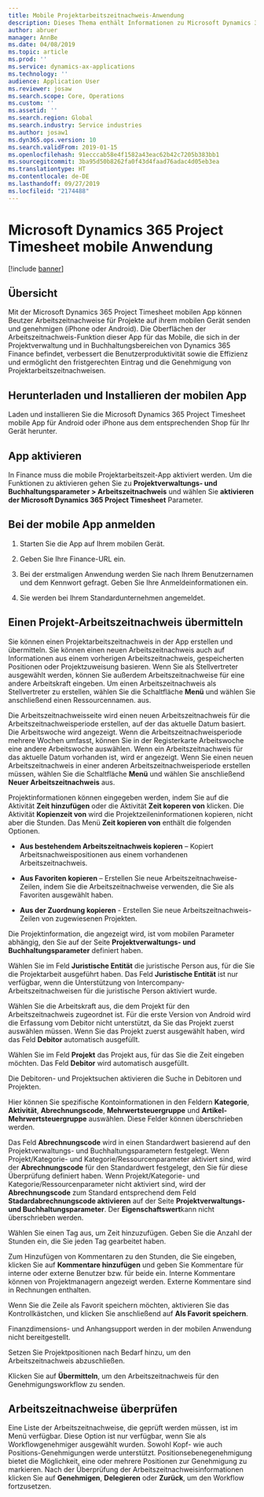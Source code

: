 ```yaml
---
title: Mobile Projektarbeitszeitnachweis-Anwendung
description: Dieses Thema enthält Informationen zu Microsoft Dynamics 365 Project Timesheet mobilen Anwendung Mit der Projektarbeitszeitnachweis-App können Beutzer Arbeitszeitnachweise für Projekte auf ihrem mobilen Gerät senden und genehmigen.
author: abruer
manager: AnnBe
ms.date: 04/08/2019
ms.topic: article
ms.prod: ''
ms.service: dynamics-ax-applications
ms.technology: ''
audience: Application User
ms.reviewer: josaw
ms.search.scope: Core, Operations
ms.custom: ''
ms.assetid: ''
ms.search.region: Global
ms.search.industry: Service industries
ms.author: josaw1
ms.dyn365.ops.version: 10
ms.search.validFrom: 2019-01-15
ms.openlocfilehash: 91ecccab58e4f1582a43eac62b42c7205b383bb1
ms.sourcegitcommit: 3ba95d50b8262fa0f43d4faad76adac4d05eb3ea
ms.translationtype: HT
ms.contentlocale: de-DE
ms.lasthandoff: 09/27/2019
ms.locfileid: "2174488"
---
```

# <a name="microsoft-dynamics-365-project-timesheet-mobile-application"></a>Microsoft Dynamics 365 Project Timesheet mobile Anwendung

[!include [banner](../includes/banner.md)]

## <a name="overview"></a>Übersicht

Mit der Microsoft Dynamics 365 Project Timesheet mobilen App können Beutzer Arbeitszeitnachweise für Projekte auf ihrem mobilen Gerät senden und genehmigen (iPhone oder Android). Die Oberflächen der Arbeitszeitnachweis-Funktion dieser App für das Mobile, die sich in der Projektverwaltung und in Buchhaltungsbereichen von Dynamics 365 Finance befindet, verbessert die Benutzerproduktivität sowie die Effizienz und ermöglicht den fristgerechten Eintrag und die Genehmigung von Projektarbeitszeitnachweisen.

## <a name="download-and-install-the-mobile-app"></a>Herunterladen und Installieren der mobilen App

Laden und installieren Sie die Microsoft Dynamics 365 Project Timesheet mobile App für Android oder iPhone aus dem entsprechenden Shop für Ihr Gerät herunter.

## <a name="enable-the-app"></a>App aktivieren 

In Finance muss die mobile Projektarbeitszeit-App aktiviert werden. Um die Funktionen zu aktivieren gehen Sie zu **Projektverwaltungs- und Buchhaltungsparameter \> Arbeitszeitnachweis** und wählen Sie  **aktivieren der Microsoft Dynamics 365 Project Timesheet** Parameter.

## <a name="sign-in-to-the-app"></a>Bei der mobile App anmelden

1.  Starten Sie die App auf Ihrem mobilen Gerät.

2.  Geben Sie Ihre Finance-URL ein.

3.  Bei der erstmaligen Anwendung werden Sie nach Ihrem Benutzernamen und dem Kennwort gefragt. Geben Sie Ihre Anmeldeinformationen ein.

4.  Sie werden bei Ihrem Standardunternehmen angemeldet.

## <a name="submit-a-project-timesheet"></a>Einen Projekt-Arbeitszeitnachweis übermitteln

Sie können einen Projektarbeitszeitnachweis in der App erstellen und übermitteln. Sie können einen neuen Arbeitszeitnachweis auch auf Informationen aus einem vorherigen Arbeitszeitnachweis, gespeicherten Positionen oder Projektzuweisung basieren. Wenn Sie als Stellvertreter ausgewählt werden, können Sie außerdem Arbeitszeitnachweise für eine andere Arbeitskraft eingeben. Um einen Arbeitszeitnachweis als Stellvertreter zu erstellen, wählen Sie die Schaltfläche **Menü** und wählen Sie anschließend einen Ressourcennamen. aus.

Die Arbeitszeitnachweisseite wird einen neuen Arbeitszeitnachweis für die Arbeitszeitnachweisperiode erstellen, auf der das aktuelle Datum basiert. Die Arbeitswoche wird angezeigt. Wenn die Arbeitszeitnachweisperiode mehrere Wochen umfasst, können Sie in der Registerkarte Arbeitswoche eine andere Arbeitswoche auswählen.
Wenn ein Arbeitszeitnachweis für das aktuelle Datum vorhanden ist, wird er angezeigt. Wenn Sie einen neuen Arbeitszeitnachweis in einer anderen Arbeitszeitnachweisperiode erstellen müssen, wählen Sie die Schaltfläche **Menü** und wählen Sie anschließend **Neuer Arbeitszeitnachweis** aus.

Projektinformationen können eingegeben werden, indem Sie auf die Aktivität **Zeit hinzufügen** oder die Aktivität **Zeit koperen von** klicken. Die  Aktivität **Kopienzeit von** wird die Projektzeileninformationen kopieren, nicht aber die Stunden. Das Menü **Zeit kopieren von** enthält die folgenden Optionen.

- **Aus bestehendem Arbeitszeitnachweis kopieren** – Kopiert Arbeitsnachweispositionen aus einem vorhandenen Arbeitszeitnachweis.

- **Aus Favoriten kopieren** – Erstellen Sie neue Arbeitszeitnachweise-Zeilen, indem Sie die Arbeitszeitnachweise verwenden, die Sie als Favoriten ausgewählt haben.

- **Aus der Zuordnung kopieren** - Erstellen Sie neue Arbeitszeitnachweis-Zeilen von zugewiesenen Projekten.

Die Projektinformation, die angezeigt wird, ist vom mobilen Parameter abhängig, den Sie auf der Seite **Projektverwaltungs- und Buchhaltungsparameter** definiert haben.

Wählen Sie im Feld **Juristische Entität** die juristische Person aus, für die Sie die Projektarbeit ausgeführt haben. Das Feld **Juristische Entität** ist nur verfügbar, wenn die Unterstützung von Intercompany-Arbeitszeitnachweisen für die juristische Person aktiviert wurde.

Wählen Sie die Arbeitskraft aus, die dem Projekt für den Arbeitszeitnachweis zugeordnet ist. Für die erste Version von Android wird die Erfassung vom Debitor nicht unterstützt, da Sie das Projekt zuerst auswählen müssen. Wenn Sie das Projekt zuerst ausgewählt haben, wird das Feld **Debitor** automatisch ausgefüllt.

Wählen Sie im Feld **Projekt** das Projekt aus, für das Sie die Zeit eingeben möchten. Das Feld **Debitor** wird automatisch ausgefüllt.

Die Debitoren- und Projektsuchen aktivieren die Suche in Debitoren und Projekten.

Hier können Sie spezifische Kontoinformationen in den Feldern **Kategorie**, **Aktivität**, **Abrechnungscode**, **Mehrwertsteuergruppe** und **Artikel-Mehrwertsteuergruppe** auswählen. Diese Felder können überschrieben werden.

Das Feld **Abrechnungscode** wird in einen Standardwert basierend auf den Projektverwaltungs- und Buchhaltungsparametern festgelegt. Wenn  Projekt/Kategorie- und Kategorie/Ressourcenparameter aktiviert sind, wird der **Abrechnungscode** für den Standardwert festgelegt, den Sie für diese Überprüfung definiert haben. Wenn Projekt/Kategorie- und Kategorie/Ressourcenparameter nicht aktiviert sind, wird der **Abrechnungscode** zum Standard entsprechend dem Feld **Stadardabrechnungscode aktivieren** auf der Seite **Projektverwaltungs- und Buchhaltungsparameter**. Der **Eigenschaftswert**kann nicht überschrieben werden.

Wählen Sie einen Tag aus, um Zeit hinzuzufügen. Geben Sie die Anzahl der Stunden ein, die Sie jeden Tag gearbeitet haben.

Zum Hinzufügen von Kommentaren zu den Stunden, die Sie eingeben, klicken Sie auf **Kommentare hinzufügen** und geben Sie Kommentare für interne oder externe Benutzer bzw. für beide ein.
Interne Kommentare können von Projektmanagern angezeigt werden. Externe Kommentare sind in Rechnungen enthalten.

Wenn Sie die Zeile als Favorit speichern möchten, aktivieren Sie das Kontrollkästchen, und klicken Sie anschließend auf **Als Favorit speichern**.

Finanzdimensions- und Anhangsupport werden in der mobilen Anwendung nicht bereitgestellt.

Setzen Sie Projektpositionen nach Bedarf hinzu, um den Arbeitszeitnachweis abzuschließen.

Klicken Sie auf **Übermitteln**, um den Arbeitszeitnachweis für den Genehmigungsworkflow zu senden.

## <a name="review-timesheets"></a>Arbeitszeitnachweise überprüfen

Eine Liste der Arbeitszeitnachweise, die geprüft werden müssen, ist im Menü verfügbar. Diese Option ist nur verfügbar, wenn Sie als Workflowgenehmiger ausgewählt wurden. Sowohl Kopf- wie auch Positions-Genehmigungen werde unterstützt. Positionsebenegenehmigung bietet die Möglichkeit, eine oder mehrere Positionen zur Genehmigung zu markieren. Nach der Überprüfung der Arbeitszeitnachweisinformationen klicken Sie auf **Genehmigen**, **Delegieren** oder **Zurück**, um den Workflow fortzusetzen.
